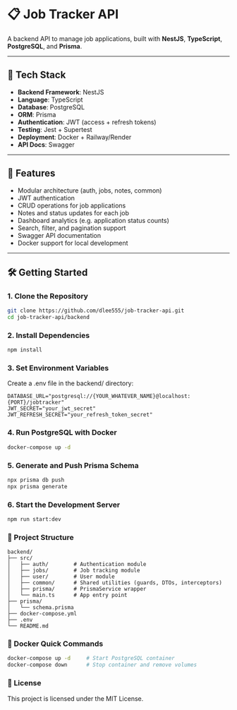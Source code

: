 # 📋 Job Tracker API

A backend API to manage job applications, built with **NestJS**, **TypeScript**, **PostgreSQL**, and **Prisma**.

---

## 🔧 Tech Stack

- **Backend Framework**: NestJS  
- **Language**: TypeScript  
- **Database**: PostgreSQL  
- **ORM**: Prisma  
- **Authentication**: JWT (access + refresh tokens)  
- **Testing**: Jest + Supertest  
- **Deployment**: Docker + Railway/Render  
- **API Docs**: Swagger  

---

## 🚀 Features

- Modular architecture (auth, jobs, notes, common)
- JWT authentication
- CRUD operations for job applications
- Notes and status updates for each job
- Dashboard analytics (e.g. application status counts)
- Search, filter, and pagination support
- Swagger API documentation
- Docker support for local development

---

## 🛠️ Getting Started

### 1. Clone the Repository
```bash
git clone https://github.com/dlee555/job-tracker-api.git
cd job-tracker-api/backend 
```

### 2. Install Dependencies
```bash
npm install
```
### 3. Set Environment Variables
Create a .env file in the backend/ directory:
```env
DATABASE_URL="postgresql://{YOUR_WHATEVER_NAME}@localhost:{PORT}/jobtracker"
JWT_SECRET="your_jwt_secret"
JWT_REFRESH_SECRET="your_refresh_token_secret"
```

### 4. Run PostgreSQL with Docker
```bash
docker-compose up -d
```

### 5. Generate and Push Prisma Schema
```bash
npx prisma db push
npx prisma generate
```

### 6. Start the Development Server
```bash
npm run start:dev
```

### 📁 Project Structure
```pgsql
backend/
├── src/
│   ├── auth/        # Authentication module
│   ├── jobs/        # Job tracking module
│   ├── user/        # User module
│   ├── common/      # Shared utilities (guards, DTOs, interceptors)
│   ├── prisma/      # PrismaService wrapper
│   └── main.ts      # App entry point
├── prisma/
│   └── schema.prisma
├── docker-compose.yml
├── .env
└── README.md
```

### 🐳 Docker Quick Commands
```bash
docker-compose up -d     # Start PostgreSQL container
docker-compose down      # Stop container and remove volumes
```

### 📌 License
This project is licensed under the MIT License.

